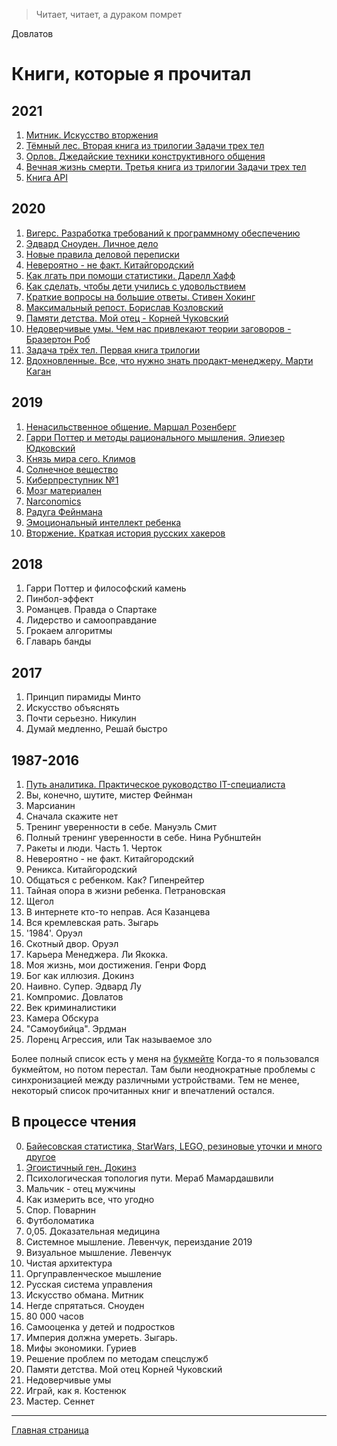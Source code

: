 <!-- Yandex.Metrika counter -->
<script type="text/javascript" >
   (function(m,e,t,r,i,k,a){m[i]=m[i]||function(){(m[i].a=m[i].a||[]).push(arguments)};
   m[i].l=1*new Date();k=e.createElement(t),a=e.getElementsByTagName(t)[0],k.async=1,k.src=r,a.parentNode.insertBefore(k,a)})
   (window, document, "script", "https://mc.yandex.ru/metrika/tag.js", "ym");

   ym(54428956, "init", {
        clickmap:true,
        trackLinks:true,
        accurateTrackBounce:true,
        webvisor:true
   });
</script>
<noscript><div><img src="https://mc.yandex.ru/watch/54428956" style="position:absolute; left:-9999px;" alt="" /></div></noscript>
<!-- /Yandex.Metrika counter -->
>Читает, читает, а дураком помрет  

Довлатов


# Книги, которые я прочитал

## 2021
1. [Митник. Искусство вторжения](desc/Mitnick_Intrusion.md)
2. [Тёмный лес. Вторая книга из трилогии Задачи трех тел](desc/3body_dark_forest.md)
3. [Орлов. Джедайские техники конструктивного общения](desc/Jedi_constr.md)
4. [Вечная жизнь смерти. Третья книга из трилогии Задачи трех тел](desc/3body_vechnaya_zhizn_smerty.md)
5. [Книга API](desc/api_book.md)


## 2020
1. [Вигерс. Разработка требований к программному обеспечению](desc/wiegers.md)
2. [Эдвард Сноуден. Личное дело](desc/snowden_record.md)
3. [Новые правила деловой переписки](desc/new_rules_email.md)
4. [Невероятно - не факт. Китайгородский](desc/Incredible.md)
5. [Как лгать при помощи статистики. Дарелл Хафф](desc/stat_lie.md)
6. [Как сделать, чтобы дети учились с удовольствием](desc/japan_studies.md)
7. [Краткие вопросы на большие ответы. Стивен Хокинг](desc/brief_answers.md)
8. [Максимальный репост. Борислав Козловский](desc/max_repost.md)
9. [Памяти детства. Мой отец - Корней Чуковский](desc/pamyat_detstva.md)
10. [Недоверчивые умы. Чем нас привлекают теории заговоров - Бразертон Роб](desc/Suspicious_minds.md)
11. [Задача трёх тел. Первая книга трилогии](desc/3body.md)
12. [Вдохновленные. Все, что нужно знать продакт-менеджеру. Марти Каган](desc/inspired.md)

## 2019
1. [Ненасильственное общение. Маршал Розенберг](desc/NNC.md)
2. [Гарри Поттер и методы рационального мышления. Элиезер Юдковский](desc/hpmor.md)
3. [Князь мира сего. Климов](desc/KnyazMiraSego.md)
4. [Солнечное вещество](desc/sol_vestch.md)
5. [Киберпреступник №1](desc/kiberprestupnik.md)
6. [Мозг материален](desc/mozg_materail.md)
7. [Narconomics](desc/narconomics.md)
8. [Радуга Фейнмана](desc/raduga.md)
9. [Эмоциональный интеллект ребенка](desc/EQ_child.md)
10. [Вторжение. Краткая история русских хакеров](desc/russian_hackers.md)

## 2018
1. Гарри Поттер и философский камень
2. Пинбол-эффект
3. Романцев. Правда о Спартаке
4. Лидерство и самооправдание
5. Грокаем алгоритмы
6. Главарь банды

## 2017
1. Принцип пирамиды Минто
2. Искусство объяснять
3. Почти серьезно. Никулин
4. Думай медленно, Решай быстро

## 1987-2016
1. [Путь аналитика. Практическое руководство IT-специалиста](desc/IT_analyst_way)
1. Вы, конечно, шутите, мистер Фейнман
2. Марсианин
3. Сначала скажите нет
4. Тренинг уверенности в себе. Мануэль Смит
5. Полный тренинг уверенности в себе. Нина Рубнштейн
5. Ракеты и люди. Часть 1. Черток
6. Невероятно - не факт. Китайгородский
7. Реникса. Китайгородский
8. Общаться с ребенком. Как? Гипенрейтер
9. Тайная опора в жизни ребенка. Петрановская
10. Щегол
11. В интернете кто-то неправ. Ася Казанцева
12. Вся кремлевская рать. Зыгарь
13. '1984'. Оруэл
14. Скотный двор. Оруэл
15. Карьера Менеджера. Ли Якокка.
16. Моя жизнь, мои достижения. Генри Форд
17. Бог как иллюзия. Докинз
18. Наивно. Супер. Эдвард Лу
19. Компромис. Довлатов
20. Век криминалистики
21. Камера Обскура
22. "Самоубийца". Эрдман
23. Лоренц Агрессия, или Так называемое зло

Более полный список есть у меня на [букмейте](https://ru.bookmate.com/@matveysofyin/books/all)
Когда-то я пользовался букмейтом, но потом перестал. Там были неоднократные проблемы с синхронизацией между различными устройствами. Тем не менее, некоторый список прочитанных книг и впечатлений остался.

## В процессе чтения
0. [Байесовская статистика, StarWars, LEGO, резиновые уточки и много другое](desc/bayesian.md)
1. [Эгоистичный ген. Докинз](desc/selfish_gene.md)
2. Психологическая топология пути. Мераб Мамардашвили
3. Мальчик - отец мужчины
4. Как измерить все, что угодно
5. Спор. Поварнин
6. Футболоматика
7. 0,05. Доказательная медицина
8. Системное мышление. Левенчук, переиздание 2019
9. Визуальное мышление. Левенчук
10. Чистая архитектура
11. Оргуправленческое мышление
12. Русская система управления
13. Искусство обмана. Митник
14. Негде спрятаться. Сноуден
15. 80 000 часов
16. Самооценка у детей и подростков
17. Империя должна умереть. Зыгарь.
18. Мифы экономики. Гуриев
19. Решение проблем по методам спецслужб
20. Памяти детства. Мой отец Корней Чуковский
21. Недоверчивые умы
22. Играй, как я. Костенюк
23. Мастер. Сеннет




---
[Главная страница](/..)
